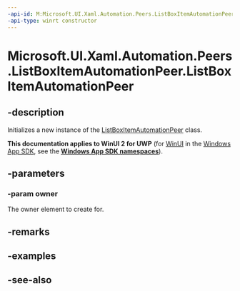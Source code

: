 ```yaml
---
-api-id: M:Microsoft.UI.Xaml.Automation.Peers.ListBoxItemAutomationPeer.#ctor(Microsoft.UI.Xaml.Controls.ListBoxItem)
-api-type: winrt constructor
---
```


<!-- Method syntax
public ListBoxItemAutomationPeer(Windows.UI.Xaml.Controls.ListBoxItem owner)
-->

# Microsoft.UI.Xaml.Automation.Peers.ListBoxItemAutomationPeer.ListBoxItemAutomationPeer

## -description
Initializes a new instance of the [ListBoxItemAutomationPeer](listboxitemautomationpeer.md) class.

**This documentation applies to WinUI 2 for UWP** (for [WinUI](/windows/apps/winui/winui3/) in the [Windows App SDK](/windows/apps/windows-app-sdk/), see the **[Windows App SDK namespaces](/windows/windows-app-sdk/api/winrt/)**).

## -parameters
### -param owner
The owner element to create for.

## -remarks

## -examples

## -see-also
